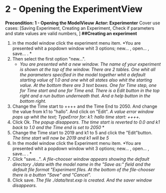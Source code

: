 **2  -  Opening the ExperimentView**
==============
**Precondition: 1 - Opening the ModelVieuw**
**Actor: Experimenter**
Cover use cases: [Saving Experiment, Creating an Experiment, Check if parameters and state values are valid numbers, ]
**##Creating an experiment**

 1. in the model window click the experiment menu item.
	*You are presented whit a popdown window whit 3 options; new... , open... , save... . *
 2. Then select the first option "new...".
	 * *You are presented whit a new window. The name of your experiment is shown at the top of the window. There are 2 tables. One whit all the parameters specified in the model  together whit a default starting value of 1.0 and one whit all states also whit the starting value.  At the bottom there are 3 text boxes. One for Time step, one for Time start and one for Time end. There is a Edit button in the top right and a run button underneath that. And a help button in the bottom right.*
3. Change the Time start to ++++ and the Time End to 2050. And change the value from k1 to "hallo". And click on "Edit".
	*A value error window pops up whit the text; TypeError for: k1: hallo time start: ++++.* 
4. Click Ok.
	*The popup disappears. The time start is reverted to 0.0 and k1 back to 1.0 and the Time end is set to 2050* *
5. Change the Time start to 2019 and k1 to 5 and click the "Edit"button.
	*The time start will now be 2019 and k1 will be 5*
6. In the model window click the Experiment menu item.
	*You are presented whit a popdown window whit 3 options; new... , open... , save... . *
7. Click "save...".
		*A file-chooser window appears showing the default directory ./data with the model name in the "Save as:" field and the default file format "Experiment files. At the bottom of the file-chooser there is a button "Save" and "Cancel".*
8. Click save.
	*The file ./data/test.exp is created. And the saver window disappears.*
